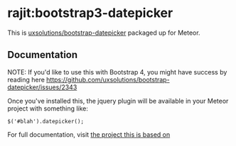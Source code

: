 # rajit:bootstrap3-datepicker
This is [uxsolutions/bootstrap-datepicker](http://github.com/uxsolutions/bootstrap-datepicker) packaged up for Meteor.

## Documentation
NOTE: If you'd like to use this with Bootstrap 4, you might have success by reading here https://github.com/uxsolutions/bootstrap-datepicker/issues/2343

Once you've installed this, the jquery plugin will be available in your Meteor project with something like:

    $('#blah').datepicker();
    
For full documentation, visit [the project this is based on](http://github.com/uxsolutions/bootstrap-datepicker)
